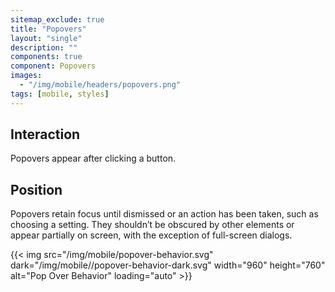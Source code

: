 ```yaml
---
sitemap_exclude: true
title: "Popovers"
layout: "single"
description: ""
components: true
component: Popovers
images:
  - "/img/mobile/headers/popovers.png"
tags: [mobile, styles]
---
```


## Interaction

Popovers appear after clicking a button.

## Position

Popovers retain focus until dismissed or an action has been taken, such as choosing a setting. They shouldn’t be obscured by other elements or appear partially on screen, with the exception of full-screen dialogs.

{{< img src="/img/mobile/popover-behavior.svg" dark="/img/mobile//popover-behavior-dark.svg" width="960" height="760" alt="Pop Over Behavior" loading="auto" >}}
